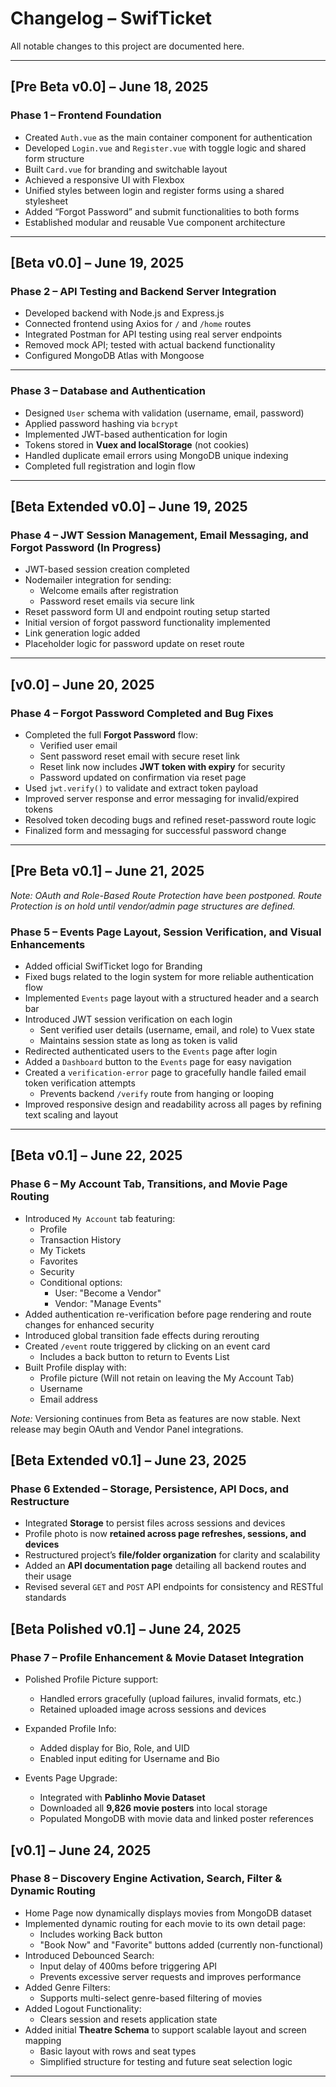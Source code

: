 # Changelog – SwifTicket

All notable changes to this project are documented here.

---

## [Pre Beta v0.0] – June 18, 2025

### Phase 1 – Frontend Foundation

- Created `Auth.vue` as the main container component for authentication
- Developed `Login.vue` and `Register.vue` with toggle logic and shared form structure
- Built `Card.vue` for branding and switchable layout
- Achieved a responsive UI with Flexbox
- Unified styles between login and register forms using a shared stylesheet
- Added “Forgot Password” and submit functionalities to both forms
- Established modular and reusable Vue component architecture

---

## [Beta v0.0] – June 19, 2025

### Phase 2 – API Testing and Backend Server Integration

- Developed backend with Node.js and Express.js
- Connected frontend using Axios for `/` and `/home` routes
- Integrated Postman for API testing using real server endpoints
- Removed mock API; tested with actual backend functionality
- Configured MongoDB Atlas with Mongoose

---

### Phase 3 – Database and Authentication

- Designed `User` schema with validation (username, email, password)
- Applied password hashing via `bcrypt`
- Implemented JWT-based authentication for login
- Tokens stored in **Vuex and localStorage** (not cookies)
- Handled duplicate email errors using MongoDB unique indexing
- Completed full registration and login flow

---

## [Beta Extended v0.0] – June 19, 2025

### Phase 4 – JWT Session Management, Email Messaging, and Forgot Password (In Progress)

- JWT-based session creation completed
- Nodemailer integration for sending:
  - Welcome emails after registration
  - Password reset emails via secure link
- Reset password form UI and endpoint routing setup started
- Initial version of forgot password functionality implemented
- Link generation logic added
- Placeholder logic for password update on reset route

---

## [v0.0] – June 20, 2025

### Phase 4 – Forgot Password Completed and Bug Fixes

- Completed the full **Forgot Password** flow:
  - Verified user email
  - Sent password reset email with secure reset link
  - Reset link now includes **JWT token with expiry** for security
  - Password updated on confirmation via reset page
- Used `jwt.verify()` to validate and extract token payload
- Improved server response and error messaging for invalid/expired tokens
- Resolved token decoding bugs and refined reset-password route logic
- Finalized form and messaging for successful password change

---

## [Pre Beta v0.1] – June 21, 2025
*Note: OAuth and Role-Based Route Protection have been postponed. Route Protection is on hold until vendor/admin page structures are defined.*

### Phase 5 – Events Page Layout, Session Verification, and Visual Enhancements

- Added official SwifTicket logo for Branding
- Fixed bugs related to the login system for more reliable authentication flow
- Implemented `Events` page layout with a structured header and a search bar
- Introduced JWT session verification on each login
  - Sent verified user details (username, email, and role) to Vuex state
  - Maintains session state as long as token is valid
- Redirected authenticated users to the `Events` page after login
- Added a `Dashboard` button to the `Events` page for easy navigation
- Created a `verification-error` page to gracefully handle failed email token verification attempts
  - Prevents backend `/verify` route from hanging or looping
- Improved responsive design and readability across all pages by refining text scaling and layout

---

## [Beta v0.1] – June 22, 2025

### Phase 6 – My Account Tab, Transitions, and Movie Page Routing

- Introduced `My Account` tab featuring:
  - Profile
  - Transaction History
  - My Tickets
  - Favorites
  - Security
  - Conditional options:
    - User: "Become a Vendor"
    - Vendor: "Manage Events"
- Added authentication re-verification before page rendering and route changes for enhanced security
- Introduced global transition fade effects during rerouting
- Created `/event` route triggered by clicking on an event card
  - Includes a back button to return to Events List
- Built Profile display with:
  - Profile picture (Will not retain on leaving the My Account Tab)
  - Username
  - Email address

*Note:* Versioning continues from Beta as features are now stable. Next release may begin OAuth and Vendor Panel integrations.

## [Beta Extended v0.1] – June 23, 2025

### Phase 6 Extended – Storage, Persistence, API Docs, and Restructure

- Integrated **Storage** to persist files across sessions and devices
- Profile photo is now **retained across page refreshes, sessions, and devices**
- Restructured project’s **file/folder organization** for clarity and scalability
- Added an **API documentation page** detailing all backend routes and their usage
- Revised several `GET` and `POST` API endpoints for consistency and RESTful standards

## [Beta Polished v0.1] – June 24, 2025

### Phase 7 – Profile Enhancement & Movie Dataset Integration

- Polished Profile Picture support:
  - Handled errors gracefully (upload failures, invalid formats, etc.)
  - Retained uploaded image across sessions and devices

- Expanded Profile Info:
  - Added display for Bio, Role, and UID
  - Enabled input editing for Username and Bio

- Events Page Upgrade:
  - Integrated with **Pablinho Movie Dataset**
  - Downloaded all **9,826 movie posters** into local storage
  - Populated MongoDB with movie data and linked poster references

## [v0.1] – June 24, 2025

### Phase 8 – Discovery Engine Activation, Search, Filter & Dynamic Routing

- Home Page now dynamically displays movies from MongoDB dataset
- Implemented dynamic routing for each movie to its own detail page:
  - Includes working Back button
  - "Book Now" and "Favorite" buttons added (currently non-functional)
- Introduced Debounced Search:
  - Input delay of 400ms before triggering API
  - Prevents excessive server requests and improves performance
- Added Genre Filters:
  - Supports multi-select genre-based filtering of movies
- Added Logout Functionality:
  - Clears session and resets application state
- Added initial **Theatre Schema** to support scalable layout and screen mapping
  - Basic layout with rows and seat types
  - Simplified structure for testing and future seat selection logic
---